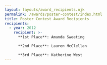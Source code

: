 ```yaml
---
layout: layouts/award_recipients.njk
permalink: /awards/poster-contest/index.html
title: Poster Contest Award Recipients
recipients:
  - year: 2012
    recipient: >-
      **1st Place**: Amanda Sweeting

      **2nd Place**: Lauren McClellan

      **3rd Place**: Katherine West
---
```

